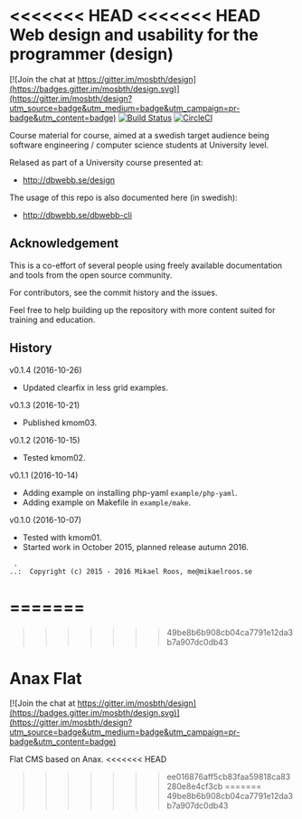 <<<<<<< HEAD
<<<<<<< HEAD
Web design and usability for the programmer (design)
===================

[![Join the chat at https://gitter.im/mosbth/design](https://badges.gitter.im/mosbth/design.svg)](https://gitter.im/mosbth/design?utm_source=badge&utm_medium=badge&utm_campaign=pr-badge&utm_content=badge)
[![Build Status](https://travis-ci.org/dbwebb-se/design.svg?branch=master)](https://travis-ci.org/dbwebb-se/design)
[![CircleCI](https://circleci.com/gh/dbwebb-se/design.svg?style=svg)](https://circleci.com/gh/dbwebb-se/design)

Course material for course, aimed at a swedish target audience being software engineering / computer science students at University level. 

Relased as part of a University course presented at:

* http://dbwebb.se/design

The usage of this repo is also documented here (in swedish):

* http://dbwebb.se/dbwebb-cli




Acknowledgement
-------------------

This is a co-effort of several people using freely available documentation and tools from the open source community. 

For contributors, see the commit history and the issues.

Feel free to help building up the repository with more content suited for training and education.



History
-------------------

v0.1.4 (2016-10-26)

* Updated clearfix in less grid examples.


v0.1.3 (2016-10-21)

* Published kmom03.


v0.1.2 (2016-10-15)

* Tested kmom02.


v0.1.1 (2016-10-14)

* Adding example on installing php-yaml `example/php-yaml`.
* Adding example on Makefile in `example/make`.


v0.1.0 (2016-10-07)

* Tested with kmom01.
* Started work in October 2015, planned release autumn 2016.



```                                                            
 .                                                             
..:  Copyright (c) 2015 - 2016 Mikael Roos, me@mikaelroos.se   
```                                                            
=======
=======
>>>>>>> 49be8b6b908cb04ca7791e12da3b7a907dc0db43
# Anax Flat

[![Join the chat at https://gitter.im/mosbth/design](https://badges.gitter.im/mosbth/design.svg)](https://gitter.im/mosbth/design?utm_source=badge&utm_medium=badge&utm_campaign=pr-badge&utm_content=badge)

Flat CMS based on Anax.
<<<<<<< HEAD
>>>>>>> ee016876aff5cb83faa59818ca83280e8e4cf3cb
=======
>>>>>>> 49be8b6b908cb04ca7791e12da3b7a907dc0db43
